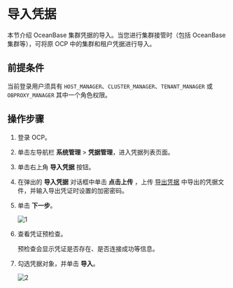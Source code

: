 # 导入凭据

本节介绍 OceanBase 集群凭据的导入。当您进行集群接管时（包括 OceanBase 集群等），可将原 OCP 中的集群和租户凭据进行导入。

## 前提条件

当前登录用户须具有 `HOST_MANAGER`、`CLUSTER_MANAGER`、`TENANT_MANAGER` 或 `OBPROXY_MANAGER` 其中一个角色权限。

## 操作步骤

1. 登录 OCP。

2. 单击左导航栏 **系统管理** \> **凭据管理**，进入凭据列表页面。

3. 单击右上角 **导入凭据** 按钮。

4. 在弹出的 **导入凭据** 对话框中单击 **点击上传** ，上传 [导出凭据](200.export-a-credential.md) 中导出的凭据文件，并输入导出凭证时设置的加密密码。

5. 单击 **下一步**。

    ![1](https://obbusiness-private.oss-cn-shanghai.aliyuncs.com/doc/img/ocp/422/%E5%AF%BC%E5%85%A5%E5%87%AD%E6%8D%AE%E7%AC%AC%E4%B8%80%E6%AD%A5.png)

6. 查看凭证预检查。

   预检查会显示凭证是否存在、是否连接成功等信息。

7. 勾选凭据对象，并单击 **导入**。

    ![2](https://obbusiness-private.oss-cn-shanghai.aliyuncs.com/doc/img/ocp/422/%E5%AF%BC%E5%85%A5%E5%87%AD%E6%8D%AE%E7%AC%AC%E4%BA%8C%E6%AD%A5.png)
